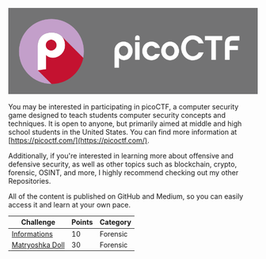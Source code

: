 <p align="center">
  <img src="./assets/picologo.jpg">
</p>

You may be interested in participating in picoCTF, a computer security game designed to teach students computer security concepts and techniques. It is open to anyone, but primarily aimed at middle and high school students in the United States. You can find more information at [https://picoctf.com/](https://picoctf.com/).

Additionally, if you're interested in learning more about offensive and defensive security, as well as other topics such as blockchain, crypto, forensic, OSINT, and more, I highly recommend checking out my other Repositories.

All of the content is published on GitHub and Medium, so you can easily access it and learn at your own pace.




| Challenge  | Points | Category | 
| ------------- | ------------- | ------------- |
| [Informations](./picoCTF/Forensic/Information/README.md)  | 10  | Forensic |
| [Matryoshka Doll](./Forensic/Matryoshka%20doll/README.md) | 30  | Forensic |